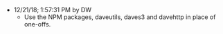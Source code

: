 * 12/21/18; 1:57:31 PM by DW
   * Use the NPM packages, daveutils, daves3 and davehttp in place of one-offs.
